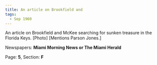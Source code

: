 ```yaml
---  
title: An article on Brookfield and  
tags:  
  - Sep 1960  
---  
```

  
An article on Brookfield and McKee searching for sunken treasure in the Florida Keys. [Photo] [Mentions Parson Jones.]  
  
Newspapers: **Miami Morning News or The Miami Herald**  
  
Page: **5**, Section: **F** 

